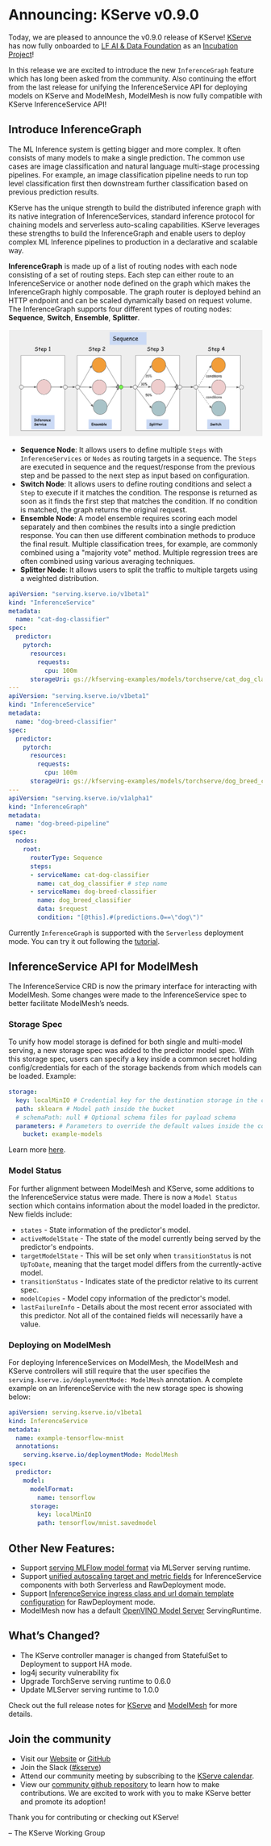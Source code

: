 # Announcing: KServe v0.9.0

Today, we are pleased to announce the v0.9.0 release of KServe!  [KServe](https://github.com/kserve) has now fully onboarded to [LF AI & Data Foundation](https://lfaidata.foundation) as an [Incubation Project](https://lfaidata.foundation/projects/kserve)!

In this release we are excited to introduce the new `InferenceGraph` feature which has long been asked from the community. Also continuing the effort from the last release for unifying the InferenceService API for deploying models on KServe and ModelMesh, ModelMesh is now fully compatible with KServe InferenceService API!


## Introduce InferenceGraph

The ML Inference system is getting bigger and more complex. It often consists of many models to make a single prediction. 
The common use cases are image classification and natural language multi-stage processing pipelines. For example, an image classification pipeline needs to run top level classification first then downstream further classification based on previous prediction results.

KServe has the unique strength to build the distributed inference graph with its native integration of InferenceServices, standard inference protocol for chaining models and serverless auto-scaling capabilities. KServe leverages these strengths to build the InferenceGraph and enable users to deploy complex ML Inference pipelines to production in a declarative and scalable way.


**InferenceGraph** is made up of a list of routing nodes with each node consisting of a set of routing steps. Each step can either route to an InferenceService or another node defined on the graph which makes the InferenceGraph highly composable.
The graph router is deployed behind an HTTP endpoint and can be scaled dynamically based on request volume. The InferenceGraph supports four different types of routing nodes: **Sequence**, **Switch**, **Ensemble**, **Splitter**.

![InferenceGraph](../../modelserving/inference_graph/images/inference_graph.png)

- **Sequence Node**: It allows users to define multiple `Steps` with `InferenceServices` or `Nodes` as routing targets in a sequence. The `Steps` are executed in sequence and the request/response from the previous step and be passed to the next step as input based on configuration.
- **Switch Node**: It allows users to define routing conditions and select a `Step` to execute if it matches the condition. The response is returned as soon as it finds the first step that matches the condition. If no condition is matched, the graph returns the original request.
- **Ensemble Node**: A model ensemble requires scoring each model separately and then combines the results into a single prediction response. You can then use different combination methods to produce the final result. Multiple classification trees, for example, are commonly combined using a "majority vote" method. Multiple regression trees are often combined using various averaging techniques.
- **Splitter Node**: It allows users to split the traffic to multiple targets using a weighted distribution.

```yaml
apiVersion: "serving.kserve.io/v1beta1"
kind: "InferenceService"
metadata:
  name: "cat-dog-classifier"
spec:
  predictor:
    pytorch:
      resources:
        requests:
          cpu: 100m
      storageUri: gs://kfserving-examples/models/torchserve/cat_dog_classification
---
apiVersion: "serving.kserve.io/v1beta1"
kind: "InferenceService"
metadata:
  name: "dog-breed-classifier"
spec:
  predictor:
    pytorch:
      resources:
        requests:
          cpu: 100m
      storageUri: gs://kfserving-examples/models/torchserve/dog_breed_classification
---
apiVersion: "serving.kserve.io/v1alpha1"
kind: "InferenceGraph"
metadata:
  name: "dog-breed-pipeline"
spec:
  nodes:
    root:
      routerType: Sequence
      steps:
      - serviceName: cat-dog-classifier
        name: cat_dog_classifier # step name
      - serviceName: dog-breed-classifier
        name: dog_breed_classifier
        data: $request
        condition: "[@this].#(predictions.0==\"dog\")"
```

Currently `InferenceGraph` is supported with the `Serverless` deployment mode. You can try it out following the [tutorial](https://kserve.github.io/website/master/modelserving/inference_graph/image_pipeline/).


## InferenceService API for ModelMesh


The InferenceService CRD is now the primary interface for interacting with ModelMesh. Some changes were made to the InferenceService spec to better facilitate ModelMesh’s needs.

### Storage Spec

To unify how model storage is defined for both single and multi-model serving, a new storage spec was added to the predictor model spec. With this storage spec, users can specify a key inside a common secret holding config/credentials for each of the storage backends from which models can be loaded. Example:

```yaml
storage:
  key: localMinIO # Credential key for the destination storage in the common secret
  path: sklearn # Model path inside the bucket
  # schemaPath: null # Optional schema files for payload schema
  parameters: # Parameters to override the default values inside the common secret.
    bucket: example-models
```
Learn more [here](https://github.com/kserve/kserve/tree/release-0.9/docs/samples/storage/storageSpec).



### Model Status

For further alignment between ModelMesh and KServe, some additions to the InferenceService status were made. There is now a `Model Status` section which contains information about the model loaded in the predictor. New fields include:

- `states` - State information of the predictor's model.
- `activeModelState` - The state of the model currently being served by the predictor's endpoints. 
- `targetModelState` - This will be set only when `transitionStatus` is not `UpToDate`, meaning that the target model differs from the currently-active model. 
- `transitionStatus` - Indicates state of the predictor relative to its current spec.
- `modelCopies` - Model copy information of the predictor's model.
- `lastFailureInfo` - Details about the most recent error associated with this predictor. Not all of the contained fields will necessarily have a value.

### Deploying on ModelMesh

For deploying InferenceServices on ModelMesh, the ModelMesh and KServe controllers will still require that the user specifies the `serving.kserve.io/deploymentMode: ModelMesh` annotation. 
A complete example on an InferenceService with the new storage spec is showing below:

```yaml
apiVersion: serving.kserve.io/v1beta1
kind: InferenceService
metadata:
  name: example-tensorflow-mnist
  annotations:
    serving.kserve.io/deploymentMode: ModelMesh
spec:
  predictor:
    model:
      modelFormat:
        name: tensorflow
      storage:
        key: localMinIO
        path: tensorflow/mnist.savedmodel
``` 

## Other New Features:

- Support [serving MLFlow model format](https://kserve.github.io/website/0.9/modelserving/v1beta1/mlflow/v2/) via MLServer serving runtime.
- Support [unified autoscaling target and metric fields](https://kserve.github.io/website/0.9/modelserving/autoscaling/autoscaling/) for InferenceService components with both Serverless and RawDeployment mode.
- Support [InferenceService ingress class and url domain template configuration](https://kserve.github.io/website/0.9/admin/kubernetes_deployment/) for RawDeployment mode.
- ModelMesh now has a default [OpenVINO Model Server](https://github.com/openvinotoolkit/model_server) ServingRuntime.


## What’s Changed?

- The KServe controller manager is changed from StatefulSet to Deployment to support HA mode.
- log4j security vulnerability fix
- Upgrade TorchServe serving runtime to 0.6.0
- Update MLServer serving runtime to 1.0.0

Check out the full release notes for [KServe](https://github.com/kserve/kserve/releases/tag/v0.9.0) and
[ModelMesh](https://github.com/kserve/modelmesh-serving/releases/tag/v0.9.0) for more details.

## Join the community

- Visit our [Website](https://kserve.github.io/website/) or [GitHub](https://github.com/kserve)
- Join the Slack ([#kserve](https://kubeflow.slack.com/join/shared_invite/zt-n73pfj05-l206djXlXk5qdQKs4o1Zkg#/))
- Attend our community meeting by subscribing to the [KServe calendar](https://wiki.lfaidata.foundation/display/kserve/calendars).
- View our [community github repository](https://github.com/kserve/community) to learn how to make contributions. We are excited to work with you to make KServe better and promote its adoption!

Thank you for contributing or checking out KServe!

– The KServe Working Group
